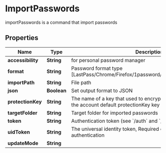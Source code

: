 

# ImportPasswords

importPasswords is a command that import passwords

## Properties

Name | Type | Description | Notes
------------ | ------------- | ------------- | -------------
**accessibility** | **String** | for personal password manager |  [optional]
**format** | **String** | Password format type [LastPass/Chrome/Firefox/1password/keeper/bitwarden/dashlane] |  [optional]
**importPath** | **String** | File path | 
**json** | **Boolean** | Set output format to JSON |  [optional]
**protectionKey** | **String** | The name of a key that used to encrypt the secret value (if empty, the account default protectionKey key will be used) |  [optional]
**targetFolder** | **String** | Target folder for imported passwords |  [optional]
**token** | **String** | Authentication token (see &#x60;/auth&#x60; and &#x60;/configure&#x60;) |  [optional]
**uidToken** | **String** | The universal identity token, Required only for universal_identity authentication |  [optional]
**updateMode** | **String** |  |  [optional]



